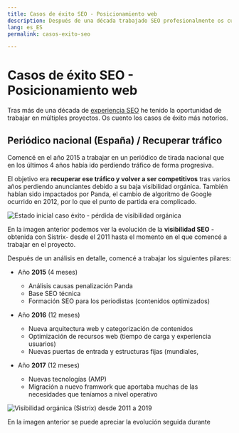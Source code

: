 ```yaml
---
title: Casos de éxito SEO - Posicionamiento web
description: Después de una década trabajado SEO profesionalmente os cuento mis aprendizajes
lang: es_ES
permalink: casos-exito-seo

---
```


# Casos de éxito SEO - Posicionamiento web

Tras más de una década de [experiencia SEO](experiencia-seo) he tenido la oportunidad de trabajar en múltiples proyectos. Os cuento los casos de éxito más notorios.

## Periódico nacional (España) / Recuperar tráfico

Comencé en el año 2015 a trabajar en un periódico de tirada nacional que en los últimos 4 años había ido perdiendo tráfico de forma progresiva.

El objetivo era **recuperar ese tráfico y volver a ser competitivos** tras varios años perdiendo anunciantes debido a su baja visibilidad orgánica. También habían sido impactados por Panda, el cambio de algoritmo de Google ocurrido en 2012, por lo que el punto de partida era complicado.

![Estado inicial caso éxito - pérdida de visibilidad orgánica](https://i.imgur.com/esO1WW0.png)

En la imagen anterior podemos ver la evolución de la **visibilidad SEO** -obtenida con Sistrix- desde el 2011 hasta el momento en el que comencé a trabajar en el proyecto.

Después de un análisis en detalle, comencé a trabajar los siguientes pilares:

- Año **2015** (4 meses)
  - Análisis causas penalización Panda
  - Base SEO técnica
  - Formación SEO para los periodistas (contenidos optimizados)
  
- Año **2016** (12  meses)
     -  Nueva arquitectura web y categorización de contenidos
     -  Optimización de recursos web (tiempo de carga y experiencia usuarios)
     - Nuevas puertas de entrada y estructuras fijas (mundiales, 
 - Año **2017** (12 meses)
   - Nuevas tecnologías (AMP)
   - Migración a nuevo framwork que aportaba muchas de las necesidades que teníamos a nivel operativo

![Visibilidad orgánica (Sistrix) desde 2011 a 2019](https://i.imgur.com/n08VP9W.png)

En la imagen anterior se puede apreciar la evolución seguida durante
<!--stackedit_data:
eyJoaXN0b3J5IjpbMjAyMjY0MDg0MSwtODY4MjU0MjkxLC0xNT
g2MDMwMDM4LDE3MjU4ODgzNTksMzg1MTM4MDI0LDEwMjg0NzU1
MDBdfQ==
-->